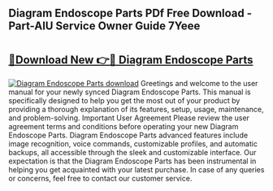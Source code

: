 ## Diagram Endoscope Parts PDf Free Download - Part-AIU Service Owner Guide 7Yeee

# <h2><a href="http://dfs5vv.blite.top/?on=Diagram+Endoscope+Parts">🔗Download New 👉🔴 Diagram Endoscope Parts</a></h2>

[![Diagram Endoscope Parts download](https://i.imgur.com/lujVjoI.png)](http://dfs5vv.blite.top/?on=Diagram+Endoscope+Parts)
Greetings and welcome to the user manual for your newly synced Diagram Endoscope Parts. This manual is specifically designed to help you get the most out of your product by providing a thorough explanation of its features, setup, usage, maintenance, and problem-solving. Important User Agreement Please review the user agreement terms and conditions before operating your new Diagram Endoscope Parts. Diagram Endoscope Parts advanced features include image recognition, voice commands, customizable profiles, and automatic backups, all accessible through the sleek and customizable interface. Our expectation is that the Diagram Endoscope Parts has been instrumental in helping you get acquainted with your latest purchase. In case of any queries or concerns, feel free to contact our customer service.
